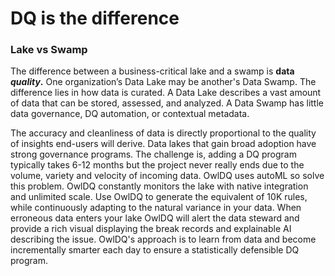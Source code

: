 # DQ is the difference

### Lake vs Swamp

The difference between a business-critical lake and a swamp is **data **_**quality**_**.**   One organization’s Data Lake may be another's Data Swamp. The difference lies in how data is curated. A Data Lake describes a vast amount of data that can be stored, assessed, and analyzed. A Data Swamp has little data governance, DQ automation, or contextual metadata.

The accuracy and cleanliness of data is directly proportional to the quality of insights end-users will derive. Data lakes that gain broad adoption have strong governance programs. The challenge is, adding a DQ program typically takes 6-12 months but the project never really ends due to the volume, variety and velocity of incoming data. OwlDQ uses autoML so solve this problem. OwlDQ constantly monitors the lake with native integration and unlimited scale. Use OwlDQ to generate the equivalent of 10K rules, while continuously adapting to the natural variance in your data. When erroneous data enters your lake OwlDQ will alert the data steward and provide a rich visual displaying the break records and explainable AI describing the issue.  OwlDQ's approach is to learn from data and become incrementally smarter each day to ensure a statistically defensible DQ program.

###
